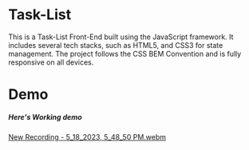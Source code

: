 # Task-List

 This is a Task-List Front-End built using the JavaScript framework. It includes several tech stacks, such as HTML5, and CSS3  for state management. The project follows the CSS BEM Convention and is fully responsive on all devices.

# Demo

##### Here's Working demo
[New Recording - 5_18_2023, 5_48_50 PM.webm](https://github.com/mdsiamsheikh/Task-List/assets/97788837/baed1424-c0fd-4327-bb77-3d318a938784)
